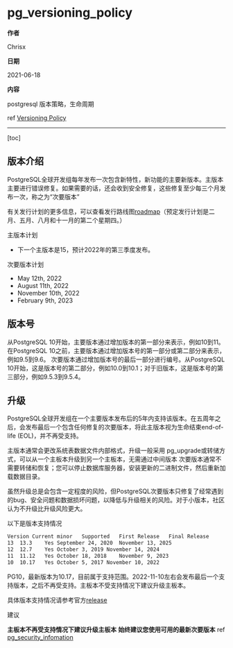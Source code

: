 # pg_versioning_policy

**作者**

Chrisx

**日期**

2021-06-18

**内容**

postgresql 版本策略，生命周期

ref [Versioning Policy](https://www.postgresql.org/support/versioning/)

----

[toc]

## 版本介绍

PostgreSQL全球开发组每年发布一次包含新特性，新功能的主要新版本。主版本主要进行错误修复。如果需要的话，还会收到安全修复，这些修复至少每三个月发布一次，称之为“次要版本”

有关发行计划的更多信息，可以查看发行路线图[roadmap](https://www.postgresql.org/developer/roadmap/)（预定发行计划是二月、五月、八月和十一月的第二个星期四。）

主版本计划

* 下一个主版本是15，预计2022年的第三季度发布。

次要版本计划

* May 12th, 2022
* August 11th, 2022
* November 10th, 2022
* February 9th, 2023

## 版本号

从PostgreSQL 10开始，主要版本通过增加版本的第一部分来表示，例如10到11。在PostgreSQL 10之前，主要版本通过增加版本号的第一部分或第二部分来表示，例如9.5到9.6。
次要版本通过增加版本号的最后一部分进行编号。从PostgreSQL 10开始，这是版本号的第二部分，例如10.0到10.1；对于旧版本，这是版本号的第三部分，例如9.5.3到9.5.4。

## 升级

PostgreSQL全球开发组在一个主要版本发布后的5年内支持该版本。在五周年之后，会发布最后一个包含任何修复的次要版本，将此主版本视为生命结束end-of-life (EOL)，并不再受支持。

主版本通常会更改系统表数据文件内部格式，升级一般采用 pg_upgrade或转储方式，可以从一个主板本升级到另一个主板本，无需通过中间版本
次要版本通常不需要转储和恢复；您可以停止数据库服务器，安装更新的二进制文件，然后重新加载数据目录。

虽然升级总是会包含一定程度的风险，但PostgreSQL次要版本只修复了经常遇到的bug、安全问题和数据损坏问题，以降低与升级相关的风险。对于小版本，社区认为不升级比升级风险更大。

以下是版本支持情况

```sh
Version	Current minor	Supported	First Release	Final Release
13	13.3	Yes	September 24, 2020	November 13, 2025
12	12.7	Yes	October 3, 2019	November 14, 2024
11	11.12	Yes	October 18, 2018	November 9, 2023
10	10.17	Yes	October 5, 2017	November 10, 2022
```

PG10，最新版本为10.17，目前属于支持范围。2022-11-10左右会发布最后一个支持版本，之后不再受支持。主板本不受支持情况下建议升级主板本。

具体版本支持情况请参考官方[release](https://www.postgresql.org/support/versioning/)

建议

**主板本不再受支持情况下建议升级主板本**
**始终建议您使用可用的最新次要版本** ref [pg_security_infomation](./pg_security_Information.md)
